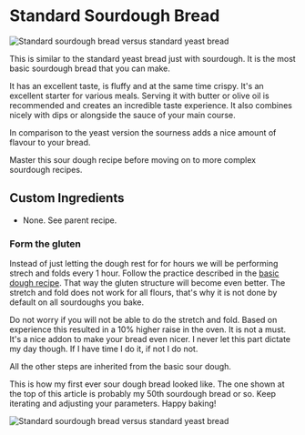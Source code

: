 # Standard Sourdough Bread

![Standard sourdough bread versus standard yeast bread](../../images/standard-sourdough-sourdough-left-yeast-right.jpg)

This is similar to the standard yeast bread just with sourdough. It is the
most basic sourdough bread that you can make.

It has an excellent taste, is fluffy and at the same time crispy.
It's an excellent starter for various meals. Serving it with butter or
olive oil is recommended and creates an incredible taste experience.
It also combines nicely with dips or alongside the sauce of your main course.

In comparison to the yeast version the sourness adds a nice amount of flavour to your bread.

Master this sour dough recipe before moving on to more complex sourdough
recipes.

## Custom Ingredients

- None. See parent recipe.

### Form the gluten

Instead of just letting the dough rest for for hours we will be performing
strech and folds every 1 hour. Follow the practice described in the [basic
dough recipe](/basics/basic-dough.md#stretch-and-fold-part-1). That way the
gluten structure will become even better. The stretch and fold does not work
for all flours, that's why it is not done by default on all sourdoughs you
bake.

Do not worry if you will not be able to do the stretch and fold. Based on
experience this resulted in a 10% higher raise in the oven. It is not a must.
It's a nice addon to make your bread even nicer. I never let this part dictate
my day though. If I have time I do it, if not I do not.

All the other steps are inherited from the basic sour dough.

This is how my first ever sour dough bread looked like. The one shown at the
top of this article is probably my 50th sourdough bread or so. Keep iterating
and adjusting your parameters. Happy baking!

![Standard sourdough bread versus standard yeast bread](../../images/standard-sourdough-first-ever-baked.jpg)
